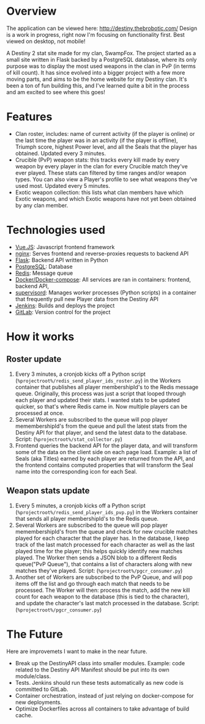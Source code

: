 # Overview

The application can be viewed here: http://destiny.thebrobotic.com/ Design is a work in progress, right now I'm focusing on functionality first. Best viewed on desktop, not mobile!

A Destiny 2 stat site made for my clan, SwampFox. The project started as a small site written in Flask backed by a PostgreSQL database, where its only purpose was to display the most used weapons in the clan in PvP (in terms of kill count). It has since evolved into a bigger project with a few more moving parts, and aims to be the home website for my Destiny clan. It's been a ton of fun building this, and I've learned quite a bit in the process and am excited to see where this goes!

# Features
* Clan roster, includes: name of current activity (if the player is online) or the last time the player was in an activity (if the player is offline), Triumph score, highest Power level, and all the Seals that the player has obtained. Updated every 3 minutes.
* Crucible (PvP) weapon stats: this tracks every kill made by every weapon by every player in the clan for every Crucible match they've ever played. These stats can filtered by time ranges and/or weapon types. You can also view a Player's profile to see what weapons they've used most. Updated every 5 minutes.
* Exotic weapon collection: this lists what clan members have which Exotic weapons, and which Exotic weapons have not yet been obtained by any clan member.

# Technologies used

* [Vue.JS](https://vuejs.org/): Javascript frontend framework
* [nginx](https://www.nginx.com/): Serves frontend and reverse-proxies requests to backend API
* [Flask](http://flask.pocoo.org/): Backend API written in Python
* [PostgreSQL](https://www.postgresql.org/): Database
* [Redis](https://redis.io/): Message queue
* [Docker/Docker-compose](https://www.docker.com/): All services are ran in containers: frontend, backend API, 
* [supervisord](http://supervisord.org/): Manages worker processes (Python scripts) in a container that frequently pull new Player data from the Destiny API
* [Jenkins](https://jenkins.io/): Builds and deploys the project
* [GitLab](https://about.gitlab.com/): Version control for the project

# How it works

## Roster update

1. Every 3 minutes, a cronjob kicks off a Python script (`%projectroot%/redis_send_player_ids_roster.py`) in the Workers container that publishes all player membershipId's to the Redis message queue. Originally, this process was just a script that looped through each player and updated their stats. I wanted stats to be updated quicker, so that's where Redis came in. Now multiple players can be processed at once.
2. Several Workers are subscribed to the queue will pop player memembershipId's from the queue and pull the latest stats from the Destiny API for that player, and send the latest data to the database. Script: (`%projectroot%/stat_collector.py`)
3. Frontend queries the backend API for the player data, and will transform some of the data on the client side on each page load. Example: a list of Seals (aka Titles) earned by each player are returned from the API, and the frontend contains computed properties that will transform the Seal name into the corresponding icon for each Seal. 

## Weapon stats update

1. Every 5 minutes, a cronjob kicks off a Python script (`%projectroot%/redis_send_player_ids_pvp.py`) in the Workers container that sends all player membershipId's to the Redis queue.
2. Several Workers are subscribed to the queue will pop player memembershipId's from the queue and check for new crucible matches played for each character that the player has. In the database, I keep track of the last match processed for each character as well as the last played time for the player; this helps quickly identify new matches played. The Worker then sends a JSON blob to a different Redis queue("PvP Queue"), that contains a list of characters along with new matches they've played. Script: (`%projectroot%/pgcr_consumer.py`)
3. Another set of Workers are subscribed to the PvP Queue, and will pop items off the list and go through each match that needs to be processed. The Worker will then: process the match, add the new kill count for each weapon to the database (this is tied to the character), and update the character's last match processed in the database. Script: (`%projectroot%/pgcr_consumer.py`)

# The Future

Here are improvemets I want to make in the near future.

* Break up the DestinyAPI class into smaller modules. Example: code related to the Destiny API Manifest should be put into its own module/class. 
* Tests. Jenkins should run these tests automatically as new code is committed to GitLab.
* Container orchestration, instead of just relying on docker-compose for new deployments.
* Optimize Dockerfiles across all containers to take advantage of build cache.
